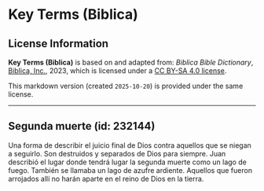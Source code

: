 # Key Terms (Biblica)

## License Information

**Key Terms (Biblica)** is based on and adapted from: _Biblica Bible Dictionary_, [Biblica, Inc.](https://www.biblica.com/), 2023, which is licensed under a [CC BY-SA 4.0 license](https://creativecommons.org/licenses/by-sa/4.0/legalcode.en).

This markdown version (created `2025-10-20`) is provided under the same license.



--------------------------------

## Segunda muerte (id: 232144)

Una forma de describir el juicio final de Dios contra aquellos que se niegan a seguirlo. Son destruidos y separados de Dios para siempre. Juan describió el lugar donde tendrá lugar la segunda muerte como un lago de fuego. También se llamaba un lago de azufre ardiente. Aquellos que fueron arrojados allí no harán aparte en el reino de Dios en la tierra.


